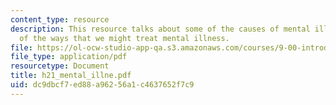 ```yaml
---
content_type: resource
description: This resource talks about some of the causes of mental illness and some
  of the ways that we might treat mental illness.
file: https://ol-ocw-studio-app-qa.s3.amazonaws.com/courses/9-00-introduction-to-psychology-fall-2004/dc9dbcf7ed88a96256a1c4637652f7c9_h21_mental_illne.pdf
file_type: application/pdf
resourcetype: Document
title: h21_mental_illne.pdf
uid: dc9dbcf7-ed88-a962-56a1-c4637652f7c9
---
```

